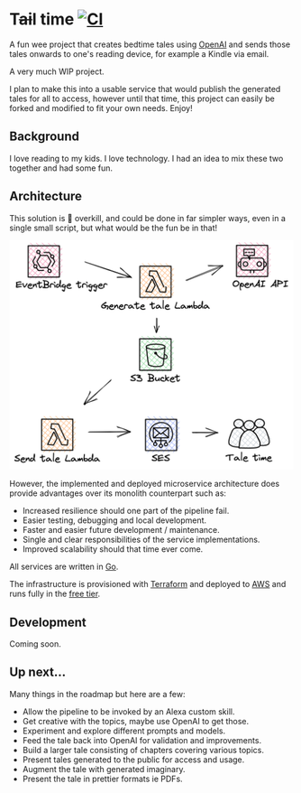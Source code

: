 # T~~ai~~l time [![CI](https://github.com/onefastsnail/tail-time/actions/workflows/ci.yml/badge.svg)](https://github.com/onefastsnail/tail-time/actions/workflows/ci.yml)

A fun wee project that creates bedtime tales using [OpenAI](https://openai.com/) and sends those tales onwards to one's reading device, for example a Kindle via email.

A very much WIP project.

I plan to make this into a usable service that would publish the generated tales for all to access, however until that time, this project can easily be forked and modified to fit your own needs. Enjoy!

## Background

I love reading to my kids. I love technology. I had an idea to mix these two together and had some fun.

## Architecture

This solution is :100: overkill, and could be done in far simpler ways, even in a single small script, but what would be the fun be in that!

![architecture.png](docs/architecture.png)
 
However, the implemented and deployed microservice architecture does provide advantages over its monolith counterpart such as:

- Increased resilience should one part of the pipeline fail.
- Easier testing, debugging and local development.
- Faster and easier future development / maintenance.
- Single and clear responsibilities of the service implementations. 
- Improved scalability should that time ever come.

All services are written in [Go](https://go.dev/).

The infrastructure is provisioned with [Terraform](https://www.terraform.io/) and deployed to [AWS](https://aws.amazon.com/) and runs fully in the [free tier](https://aws.amazon.com/free).

## Development

Coming soon.

## Up next...

Many things in the roadmap but here are a few:

- Allow the pipeline to be invoked by an Alexa custom skill.
- Get creative with the topics, maybe use OpenAI to get those.
- Experiment and explore different prompts and models. 
- Feed the tale back into OpenAI for validation and improvements.
- Build a larger tale consisting of chapters covering various topics.
- Present tales generated to the public for access and usage.
- Augment the tale with generated imaginary.
- Present the tale in prettier formats ie PDFs.
